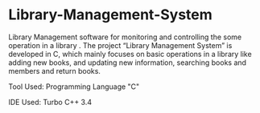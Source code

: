# Library-Management-System
Library Management software for monitoring and controlling the some operation in a library . The project “Library Management System” is developed in C, which mainly focuses on basic operations in a library like adding new books, and updating new information, searching books and members and return books.

Tool Used: Programming Language "C"

IDE Used: Turbo C++ 3.4
